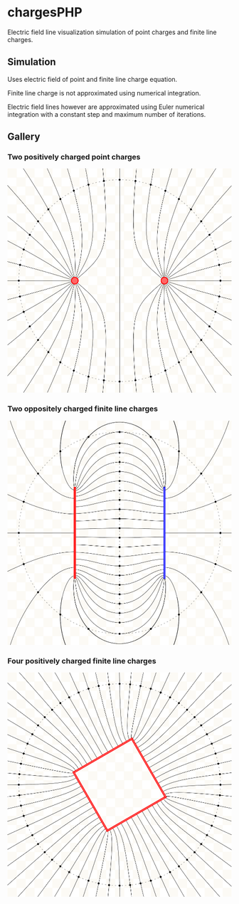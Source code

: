 # chargesPHP
Electric field line visualization simulation of point charges and finite line charges.

## Simulation
Uses electric field of point and finite line charge equation.

Finite line charge is not approximated using numerical integration.

Electric field lines however are approximated using Euler numerical integration with a constant step and maximum number of iterations.

## Gallery
### Two positively charged point charges
![Proton + Proton Example](gallery/examples/Proton_+_Proton.png)

### Two oppositely charged finite line charges
![Parallel Plates Capacitor Example](gallery/examples/Parallel_Plates_Capacitor.png)

### Four positively charged finite line charges
![Closed Shape Example](gallery/examples/Closed_Shape.png)
